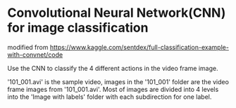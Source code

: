 # Convolutional Neural Network(CNN) for image classification
modified from 
  https://www.kaggle.com/sentdex/full-classification-example-with-convnet/code  
  
  Use the CNN to classify the 4 different actions in the video frame image.
  
  '101_001.avi' is the sample video, images in the '101_001' folder are the video frame images from '101_001.avi'. Most of images are divided into 4 levels into the 'Image with labels' folder with each subdirection for one label.
  
  
